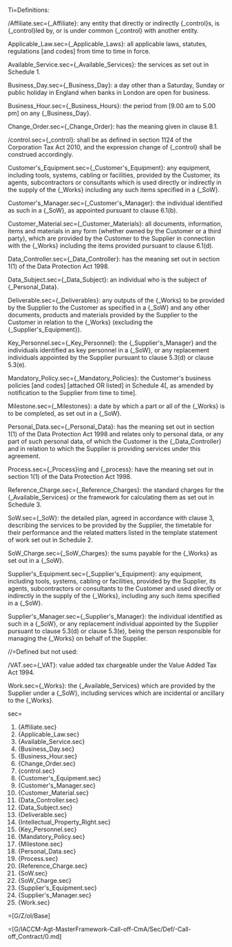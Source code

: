 Ti=Definitions:

/Affiliate.sec={_Affiliate}: any entity that directly or indirectly {_control}s, is {_control}led by, or is under common {_control} with another entity.

Applicable_Law.sec={_Applicable_Laws}: all applicable laws, statutes, regulations [and codes] from time to time in force.

Available_Service.sec={_Available_Services}: the services as set out in Schedule 1.

Business_Day.sec={_Business_Day}: a day other than a Saturday, Sunday or public holiday in England when banks in London are open for business.

Business_Hour.sec={_Business_Hours}: the period from [9.00 am to 5.00 pm] on any {_Business_Day}.

Change_Order.sec={_Change_Order}: has the meaning given in clause 8.1.

/control.sec={_control}: shall be as defined in section 1124 of the Corporation Tax Act 2010, and the expression change of {_control} shall be construed accordingly.

Customer's_Equipment.sec={_Customer's_Equipment}: any equipment, including tools, systems, cabling or facilities, provided by the Customer, its agents, subcontractors or consultants which is used directly or indirectly in the supply of the {_Works} including any such items specified in a {_SoW}.

Customer's_Manager.sec={_Customer's_Manager}: the individual identified as such in a {_SoW}, as appointed pursuant to clause 6.1(b).

Customer_Material.sec={_Customer_Materials}: all documents, information, items and materials in any form (whether owned by the Customer or a third party), which are provided by the Customer to the Supplier in connection with the {_Works} including the items provided pursuant to clause 6.1(d).

Data_Controller.sec={_Data_Controller}: has the meaning set out in section 1(1) of the Data Protection Act 1998.

Data_Subject.sec={_Data_Subject}: an individual who is the subject of {_Personal_Data}.

Deliverable.sec={_Deliverables}: any outputs of the {_Works} to be provided by the Supplier to the Customer as specified in a {_SoW} and any other documents, products and materials provided by the Supplier to the Customer in relation to the {_Works} (excluding the {_Supplier's_Equipment}). 

Key_Personnel.sec={_Key_Personnel}: the {_Supplier's_Manager} and the individuals identified as key personnel in a {_SoW}, or any replacement individuals appointed by the Supplier pursuant to clause 5.3(d) or clause 5.3(e).

Mandatory_Policy.sec={_Mandatory_Policies}: the Customer's business policies [and codes] [attached OR listed] in Schedule 4[, as amended by notification to the Supplier from time to time].

Milestone.sec={_Milestones}: a date by which a part or all of the {_Works} is to be completed, as set out in a {_SoW}.

Personal_Data.sec={_Personal_Data}: has the meaning set out in section 1(1) of the Data Protection Act 1998 and relates only to personal data, or any part of such personal data, of which the Customer is the {_Data_Controller} and in relation to which the Supplier is providing services under this agreement.

Process.sec={_Process}ing and {_process}: have the meaning set out in section 1(1) of the Data Protection Act 1998.

Reference_Charge.sec={_Reference_Charges}: the standard charges for the {_Available_Services} or the framework for calculating them as set out in Schedule 3.

SoW.sec={_SoW}: the detailed plan, agreed in accordance with clause 3, describing the services to be provided by the Supplier, the timetable for their performance and the related matters listed in the template statement of work set out in Schedule 2. 

SoW_Charge.sec={_SoW_Charges}: the sums payable for the {_Works} as set out in a {_SoW}. 

Supplier's_Equipment.sec={_Supplier's_Equipment}: any equipment, including tools, systems, cabling or facilities, provided by the Supplier, its agents, subcontractors or consultants to the Customer and used directly or indirectly in the supply of the {_Works}, including any such items specified in a {_SoW}.

Supplier's_Manager.sec={_Supplier's_Manager}: the individual identified as such in a {_SoW}, or any replacement individual appointed by the Supplier pursuant to clause 5.3(d) or clause 5.3(e), being the person responsible for managing the {_Works} on behalf of the Supplier. 

//=Defined but not used:

/VAT.sec={_VAT}: value added tax chargeable under the Value Added Tax Act 1994.

Work.sec={_Works}: the {_Available_Services} which are provided by the Supplier under a {_SoW}, including services which are incidental or ancillary to the {_Works}.

sec=<ol><li>{Affiliate.sec}<li>{Applicable_Law.sec}<li>{Available_Service.sec}<li>{Business_Day.sec}<li>{Business_Hour.sec}<li>{Change_Order.sec}<li>{control.sec}<li>{Customer's_Equipment.sec}<li>{Customer's_Manager.sec}<li>{Customer_Material.sec}<li>{Data_Controller.sec}<li>{Data_Subject.sec}<li>{Deliverable.sec}<li>{Intellectual_Property_Right.sec}<li>{Key_Personnel.sec}<li>{Mandatory_Policy.sec}<li>{Milestone.sec}<li>{Personal_Data.sec}<li>{Process.sec}<li>{Reference_Charge.sec}<li>{SoW.sec}<li>{SoW_Charge.sec}<li>{Supplier's_Equipment.sec}<li>{Supplier's_Manager.sec}<li>{Work.sec}</ol>

=[G/Z/ol/Base]

=[G/IACCM-Agt-MasterFramework-Call-off-CmA/Sec/Def/-Call-off_Contract/0.md]
